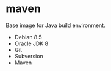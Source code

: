 maven
=====

Base image for Java build environment.

- Debian 8.5
- Oracle JDK 8
- Git
- Subversion
- Maven

